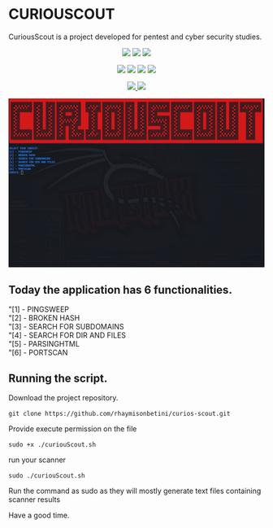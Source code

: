 # CURIOUSCOUT
CuriousScout is a project developed for pentest and cyber security studies.

<p align="center">
   <img src="https://img.shields.io/bower/l/MI?style=flat-square">
   <img src="https://img.shields.io/badge/version-1.0.0-blue">
   <img src="https://img.shields.io/badge/Made%20with-Bash-1f425f.svg">
</p>

<p align="center">
   <img src="https://img.shields.io/badge/Kali_Linux-557C94?style=for-the-badge&logo=kali-linux&logoColor=white">
   <img src="https://img.shields.io/badge/Debian-A81D33?style=for-the-badge&logo=debian&logoColor=white">
   <img src="https://img.shields.io/badge/Linux-FCC624?style=for-the-badge&logo=linux&logoColor=black">
   <img src="https://img.shields.io/badge/Shell_Script-121011?style=for-the-badge&logo=gnu-bash&logoColor=white">
</p>

<p align="center">
  <a href="https://www.linkedin.com/in/heleno-betini-2b3016175/" target="_blank">
    <img src="https://img.shields.io/badge/LinkedIn-0077B5?style=for-the-badge&logo=linkedin&logoColor=white">
  </a>
  <a href="https://github.com/rhaymisonbetini" target="_blank">
    <img src="https://img.shields.io/badge/GitHub-100000?style=for-the-badge&logo=github&logoColor=white">
  </a>
</p>

<p align="center">
   <img src="https://github.com/rhaymisonbetini/curios-scout/blob/main/src/assets/Screenshot%20from%202023-04-22%2016-06-01.png">
</p>

## Today the application has 6 functionalities.

"[1] - PINGSWEEP <br/>
"[2] - BROKEN HASH <br/>
"[3] - SEARCH FOR SUBDOMAINS <br/>
"[4] - SEARCH FOR DIR AND FILES <br/>
"[5] - PARSINGHTML <br/>
"[6] - PORTSCAN <br/>

## Running the script.

Download the project repository.

```shell
git clone https://github.com/rhaymisonbetini/curios-scout.git
```
Provide execute permission on the file

```shell
sudo +x ./curiouScout.sh
```

run your scanner

```shell
sudo ./curiouScout.sh
```

Run the command as sudo as they will mostly generate text files containing scanner results

Have a good time.
